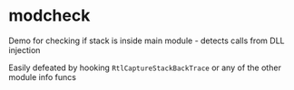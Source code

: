 # modcheck

Demo for checking if stack is inside main module - detects calls from DLL injection

Easily defeated by hooking `RtlCaptureStackBackTrace` or any of the other module info funcs
